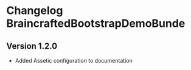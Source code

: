 Changelog BraincraftedBootstrapDemoBunde
========================================

Version 1.2.0
-------------

- Added Assetic configuration to documentation
